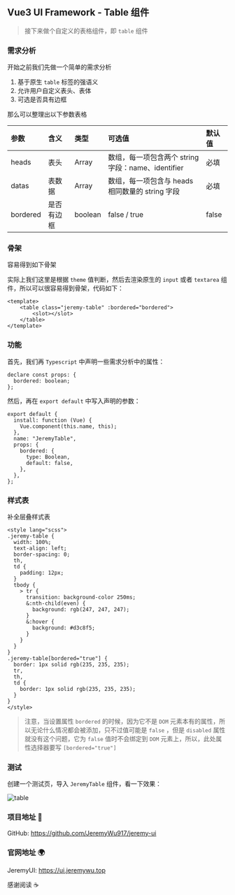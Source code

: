 ## Vue3 UI  Framework - Table 组件

> 接下来做个自定义的表格组件，即 `table` 组件
>

### 需求分析

开始之前我们先做一个简单的需求分析

1. 基于原生 `table` 标签的强语义
2. 允许用户自定义表头、表体
3. 可选是否具有边框

那么可以整理出以下参数表格

| 参数     | 含义       | 类型    | 可选值                                             | 默认值 |
| :------- | :--------- | :------ | :------------------------------------------------- | :----- |
| heads    | 表头       | Array   | 数组，每一项包含两个 string 字段：name、identifier | 必填   |
| datas    | 表数据     | Array   | 数组，每一项包含与 heads 相同数量的 string 字段    | 必填   |
| bordered | 是否有边框 | boolean | false / true                                       | false  |

### 骨架

容易得到如下骨架

实际上我们这里是根据 `theme` 值判断，然后去渲染原生的 `input` 或者 `textarea` 组件，所以可以很容易得到骨架，代码如下：

```vue
<template>
    <table class="jeremy-table" :bordered="bordered">
        <slot></slot>
    </table>
</template>
```

### 功能

首先，我们再 `Typescript` 中声明一些需求分析中的属性：

```vue
declare const props: {
  bordered: boolean;
};
```

然后，再在 `export default` 中写入声明的参数：

```vue
export default {
  install: function (Vue) {
    Vue.component(this.name, this);
  },
  name: "JeremyTable",
  props: {
    bordered: {
      type: Boolean,
      default: false,
    },
  },
};
```

### 样式表

补全层叠样式表

```vue
<style lang="scss">
.jeremy-table {
  width: 100%;
  text-align: left;
  border-spacing: 0;
  th,
  td {
    padding: 12px;
  }
  tbody {
    > tr {
      transition: background-color 250ms;
      &:nth-child(even) {
        background: rgb(247, 247, 247);
      }
      &:hover {
        background: #d3c8f5;
      }
    }
  }
}
.jeremy-table[bordered="true"] {
  border: 1px solid rgb(235, 235, 235);
  tr,
  th,
  td {
    border: 1px solid rgb(235, 235, 235);
  }
}
</style>
```

> 注意，当设置属性 `bordered` 的时候，因为它不是 `DOM` 元素本有的属性，所以无论什么情况都会被添加，只不过值可能是 `false` ，但是 `disabled` 属性就没有这个问题，它为 `false` 值时不会绑定到 `DOM` 元素上，所以，此处属性选择器要写 `[bordered="true"]`

### 测试

创建一个测试页，导入 `JeremyTable` 组件，看一下效果：

![table](https://gitee.com/jeremywuiot/img-res-all/raw/master/src/iie_shop/table.gif)

### 项目地址 :gift:

GitHub: https://github.com/JeremyWu917/jeremy-ui

### 官网地址 :earth_africa:

JeremyUI: https://ui.jeremywu.top



感谢阅读 :coffee:

